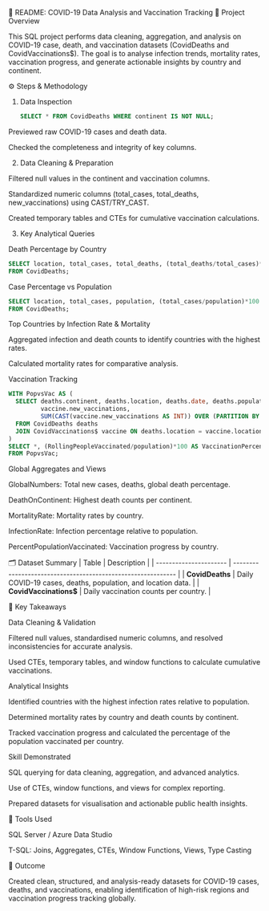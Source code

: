 📘 README: COVID-19 Data Analysis and Vaccination Tracking
🧩 Project Overview

This SQL project performs data cleaning, aggregation, and analysis on COVID-19 case, death, and vaccination datasets (CovidDeaths and CovidVaccinations$).
The goal is to analyse infection trends, mortality rates, vaccination progress, and generate actionable insights by country and continent.

⚙️ Steps & Methodology
1. Data Inspection
   ```sql
   SELECT * FROM CovidDeaths WHERE continent IS NOT NULL;

Previewed raw COVID-19 cases and death data.

Checked the completeness and integrity of key columns.

2. Data Cleaning & Preparation

Filtered null values in the continent and vaccination columns.

Standardized numeric columns (total_cases, total_deaths, new_vaccinations) using CAST/TRY_CAST.

Created temporary tables and CTEs for cumulative vaccination calculations.

3. Key Analytical Queries

Death Percentage by Country
```sql
SELECT location, total_cases, total_deaths, (total_deaths/total_cases)*100 AS Death_Percentage
FROM CovidDeaths;

```
Case Percentage vs Population
```sql
SELECT location, total_cases, population, (total_cases/population)*100 AS cases_percentage_totalPopulation
FROM CovidDeaths;

```
Top Countries by Infection Rate & Mortality

Aggregated infection and death counts to identify countries with the highest rates.

Calculated mortality rates for comparative analysis.

Vaccination Tracking
```sql
WITH PopvsVac AS (
  SELECT deaths.continent, deaths.location, deaths.date, deaths.population,
         vaccine.new_vaccinations,
         SUM(CAST(vaccine.new_vaccinations AS INT)) OVER (PARTITION BY deaths. location ORDER BY deaths.date) AS RollingPeopleVaccinated
  FROM CovidDeaths deaths
  JOIN CovidVaccinations$ vaccine ON deaths.location = vaccine.location AND deaths.date = vaccine.date
)
SELECT *, (RollingPeopleVaccinated/population)*100 AS VaccinationPercentage
FROM PopvsVac;

```
Global Aggregates and Views

GlobalNumbers: Total new cases, deaths, global death percentage.

DeathOnContinent: Highest death counts per continent.

MortalityRate: Mortality rates by country.

InfectionRate: Infection percentage relative to population.

PercentPopulationVaccinated: Vaccination progress by country.

🗂️ Dataset Summary
| Table                  | Description                                                  |
| ---------------------- | ------------------------------------------------------------ |
| **CovidDeaths**        | Daily COVID-19 cases, deaths, population, and location data. |
| **CovidVaccinations$** | Daily vaccination counts per country.                        |

🧠 Key Takeaways

Data Cleaning & Validation

Filtered null values, standardised numeric columns, and resolved inconsistencies for accurate analysis.

Used CTEs, temporary tables, and window functions to calculate cumulative vaccinations.

Analytical Insights

Identified countries with the highest infection rates relative to population.

Determined mortality rates by country and death counts by continent.

Tracked vaccination progress and calculated the percentage of the population vaccinated per country.

Skill Demonstrated

SQL querying for data cleaning, aggregation, and advanced analytics.

Use of CTEs, window functions, and views for complex reporting.

Prepared datasets for visualisation and actionable public health insights.

🧩 Tools Used

SQL Server / Azure Data Studio

T-SQL: Joins, Aggregates, CTEs, Window Functions, Views, Type Casting

🏁 Outcome

Created clean, structured, and analysis-ready datasets for COVID-19 cases, deaths, and vaccinations, enabling identification of high-risk regions and vaccination progress tracking globally.
